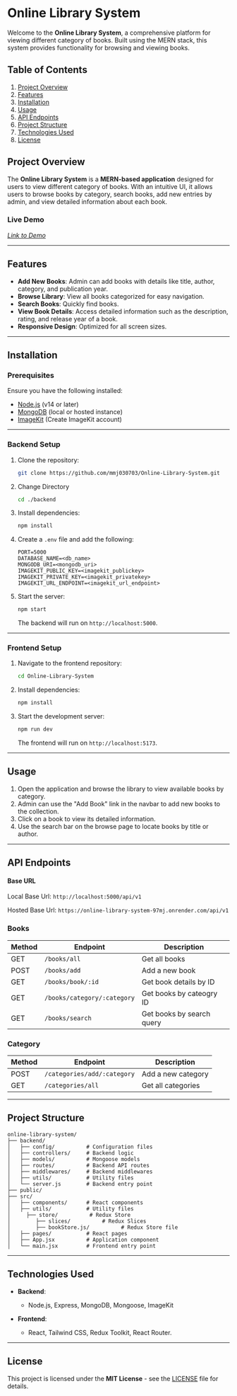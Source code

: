 # **Online Library System**

Welcome to the **Online Library System**, a comprehensive platform for viewing different category of books. Built using the MERN stack, this system provides functionality for browsing and viewing books.

## Table of Contents

1. [Project Overview](#project-overview)
2. [Features](#features)
3. [Installation](#installation)
4. [Usage](#usage)
5. [API Endpoints](#api-endpoints)
6. [Project Structure](#project-structure)
7. [Technologies Used](#technologies-used)
8. [License](#license)

## Project Overview

The **Online Library System** is a **MERN-based application** designed for users to view different category of books. With an intuitive UI, it allows users to browse books by category, search books, add new entries by admin, and view detailed information about each book.

### Live Demo

_[Link to Demo](https://online-library-system-mmj030703.onrender.com/)_

---

## Features

- **Add New Books**: Admin can add books with details like title, author, category, and publication year.
- **Browse Library**: View all books categorized for easy navigation.
- **Search Books**: Quickly find books.
- **View Book Details**: Access detailed information such as the description, rating, and release year of a book.
- **Responsive Design**: Optimized for all screen sizes.

---

## Installation

### Prerequisites

Ensure you have the following installed:

- [Node.js](https://nodejs.org/) (v14 or later)
- [MongoDB](https://www.mongodb.com/try/download/community) (local or hosted instance)
- [ImageKit](https://imagekit.io/) (Create ImageKit account)

---

### Backend Setup

1. Clone the repository:

   ```bash
   git clone https://github.com/mmj030703/Online-Library-System.git
   ```

2. Change Directory

   ```bash
   cd ./backend
   ```

3. Install dependencies:

   ```bash
   npm install
   ```

4. Create a `.env` file and add the following:

   ```env
   PORT=5000
   DATABASE_NAME=<db_name>
   MONGODB_URI=<mongodb_uri>
   IMAGEKIT_PUBLIC_KEY=<imagekit_publickey>
   IMAGEKIT_PRIVATE_KEY=<imagekit_privatekey>
   IMAGEKIT_URL_ENDPOINT=<imagekit_url_endpoint>
   ```

5. Start the server:

   ```bash
   npm start
   ```

   The backend will run on `http://localhost:5000`.

---

### Frontend Setup

1. Navigate to the frontend repository:

   ```bash
   cd Online-Library-System
   ```

2. Install dependencies:

   ```bash
   npm install
   ```

3. Start the development server:

   ```bash
   npm run dev
   ```

   The frontend will run on `http://localhost:5173`.

---

## Usage

1. Open the application and browse the library to view available books by category.
2. Admin can use the "Add Book" link in the navbar to add new books to the collection.
3. Click on a book to view its detailed information.
4. Use the search bar on the browse page to locate books by title or author.

---

## API Endpoints

#### Base URL

Local Base Url: `http://localhost:5000/api/v1`

Hosted Base Url: `https://online-library-system-97mj.onrender.com/api/v1`

### Books

| Method | Endpoint                    | Description               |
| ------ | --------------------------- | ------------------------- |
| GET    | `/books/all`                | Get all books             |
| POST   | `/books/add`                | Add a new book            |
| GET    | `/books/book/:id`           | Get book details by ID    |
| GET    | `/books/category/:category` | Get books by cateogry ID  |
| GET    | `/books/search`             | Get books by search query |

### Category

| Method | Endpoint                    | Description        |
| ------ | --------------------------- | ------------------ |
| POST   | `/categories/add/:category` | Add a new category |
| GET    | `/categories/all`           | Get all categories |

---

## Project Structure

```plaintext
online-library-system/
├── backend/
│   ├── config/          # Configuration files
│   ├── controllers/     # Backend logic
│   ├── models/          # Mongoose models
│   ├── routes/          # Backend API routes
│   ├── middlewares/     # Backend middlewares
│   ├── utils/           # Utility files
│   └── server.js        # Backend entry point
├── public/
├── src/
│   ├── components/      # React components
│   ├── utils/           # Utility files
│     ├── store/          # Redux Store
│        ├── slices/          # Redux Slices
│        ├── bookStore.js/          # Redux Store file
│   ├── pages/           # React pages
│   ├── App.jsx          # Application component
│   └── main.jsx         # Frontend entry point
```

---

## Technologies Used

- **Backend**:

  - Node.js, Express, MongoDB, Mongoose, ImageKit

- **Frontend**:
  - React, Tailwind CSS, Redux Toolkit, React Router.

---

## License

This project is licensed under the **MIT License** - see the [LICENSE](LICENSE) file for details.
